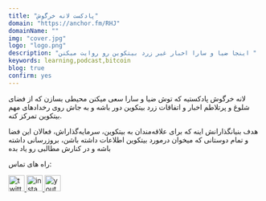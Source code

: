 ```yaml
---
title: "پادکست لانه خرگوش"
domain: "https://anchor.fm/RHJ"
domainName: ""
img: "cover.jpg"
logo: "logo.png"
description: "اینجا ضیا و سارا اخبار غیر زرد بیتکوین رو روایت میکنن "
keywords: learning,podcast,bitcoin
blog: true
confirm: yes
---
```


لانه خرگوش پادکستیه که توش ضیا و سارا سعی میکنن محیطی بسازن که از فضای شلوغ و پرتلاطم اخبار و اتفاقات زرد بیتکوین دور باشه و به جاش روی رخدادهای مهم بیتکوین تمرکز کنه.

هدف بنیانگذارانش اینه که برای علاقه‌مندان به بیتکوین، سرمایه‌گذاراش، فعالان این فضا و تمام دوستانی که میخوان درمورد بیتکوین اطلاعات داشته باشن، بروزرسانی داشته باشه و در کنارش مطالبی رو یاد بده

<section id="project-contact-sectiton">
<p id="project-contacts-title">
راه های تماس:
</p>
<p id="project-socialnetworks">
    <a target="_blank"  href="https://twitter.com/ziya_sadr">
    <img loading="lazy" alt="twitter icon" width="32" height="32" class="project-socialnetwork-icon" src="https://cdn.exclaimer.com/Handbook%20Images/twitter-icon_32x32.png"/>
    </a>
    <a target="_blank"  href="https://www.instagram.com/ziya_sadr_channel/">
    <img loading="lazy" alt="instagram icon" width="32" height="32" class="project-socialnetwork-icon" src="https://icons.iconarchive.com/icons/uiconstock/socialmedia/32/Instagram-icon.png"/>
    </a>
    <a target="_blank"  href="https://youtube.com/ziyasadr">
    <img loading="lazy" alt="youtube icon" width="32" height="32" class="project-socialnetwork-icon" src="https://icons.iconarchive.com/icons/papirus-team/papirus-apps/32/youtube-icon.png"/>
    </a>
</p>
</sectiton>
